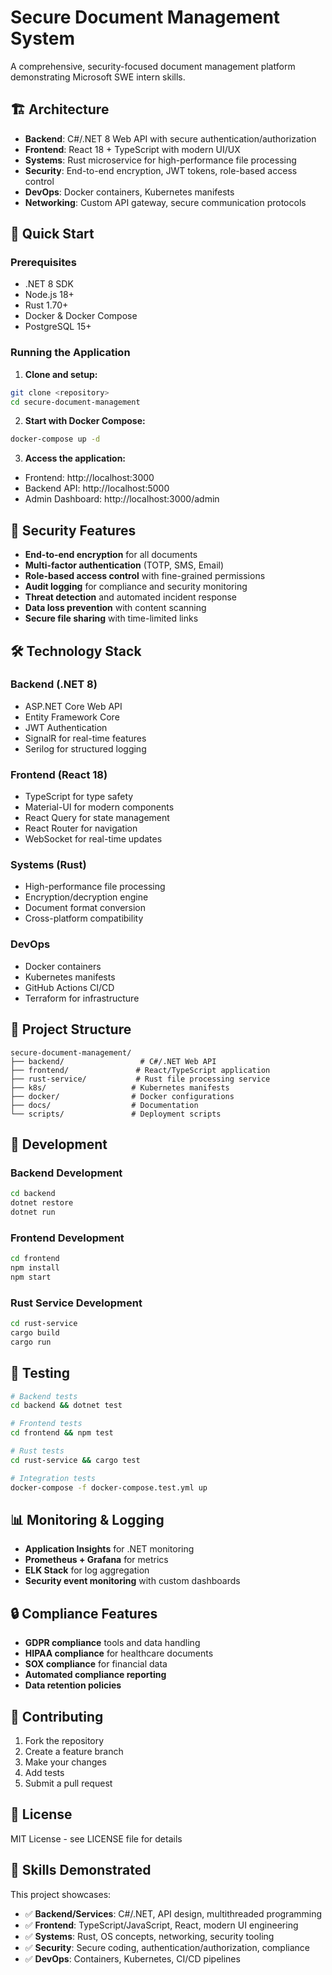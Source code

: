 # Secure Document Management System

A comprehensive, security-focused document management platform demonstrating Microsoft SWE intern skills.

## 🏗️ Architecture

- **Backend**: C#/.NET 8 Web API with secure authentication/authorization
- **Frontend**: React 18 + TypeScript with modern UI/UX
- **Systems**: Rust microservice for high-performance file processing
- **Security**: End-to-end encryption, JWT tokens, role-based access control
- **DevOps**: Docker containers, Kubernetes manifests
- **Networking**: Custom API gateway, secure communication protocols

## 🚀 Quick Start

### Prerequisites
- .NET 8 SDK
- Node.js 18+
- Rust 1.70+
- Docker & Docker Compose
- PostgreSQL 15+

### Running the Application

1. **Clone and setup:**
```bash
git clone <repository>
cd secure-document-management
```

2. **Start with Docker Compose:**
```bash
docker-compose up -d
```

3. **Access the application:**
- Frontend: http://localhost:3000
- Backend API: http://localhost:5000
- Admin Dashboard: http://localhost:3000/admin

## 🔐 Security Features

- **End-to-end encryption** for all documents
- **Multi-factor authentication** (TOTP, SMS, Email)
- **Role-based access control** with fine-grained permissions
- **Audit logging** for compliance and security monitoring
- **Threat detection** and automated incident response
- **Data loss prevention** with content scanning
- **Secure file sharing** with time-limited links

## 🛠️ Technology Stack

### Backend (.NET 8)
- ASP.NET Core Web API
- Entity Framework Core
- JWT Authentication
- SignalR for real-time features
- Serilog for structured logging

### Frontend (React 18)
- TypeScript for type safety
- Material-UI for modern components
- React Query for state management
- React Router for navigation
- WebSocket for real-time updates

### Systems (Rust)
- High-performance file processing
- Encryption/decryption engine
- Document format conversion
- Cross-platform compatibility

### DevOps
- Docker containers
- Kubernetes manifests
- GitHub Actions CI/CD
- Terraform for infrastructure

## 📁 Project Structure

```
secure-document-management/
├── backend/                 # C#/.NET Web API
├── frontend/               # React/TypeScript application
├── rust-service/           # Rust file processing service
├── k8s/                   # Kubernetes manifests
├── docker/                # Docker configurations
├── docs/                  # Documentation
└── scripts/               # Deployment scripts
```

## 🔧 Development

### Backend Development
```bash
cd backend
dotnet restore
dotnet run
```

### Frontend Development
```bash
cd frontend
npm install
npm start
```

### Rust Service Development
```bash
cd rust-service
cargo build
cargo run
```

## 🧪 Testing

```bash
# Backend tests
cd backend && dotnet test

# Frontend tests
cd frontend && npm test

# Rust tests
cd rust-service && cargo test

# Integration tests
docker-compose -f docker-compose.test.yml up
```

## 📊 Monitoring & Logging

- **Application Insights** for .NET monitoring
- **Prometheus + Grafana** for metrics
- **ELK Stack** for log aggregation
- **Security event monitoring** with custom dashboards

## 🔒 Compliance Features

- **GDPR compliance** tools and data handling
- **HIPAA compliance** for healthcare documents
- **SOX compliance** for financial data
- **Automated compliance reporting**
- **Data retention policies**

## 🤝 Contributing

1. Fork the repository
2. Create a feature branch
3. Make your changes
4. Add tests
5. Submit a pull request

## 📄 License

MIT License - see LICENSE file for details

## 🎯 Skills Demonstrated

This project showcases:
- ✅ **Backend/Services**: C#/.NET, API design, multithreaded programming
- ✅ **Frontend**: TypeScript/JavaScript, React, modern UI engineering
- ✅ **Systems**: Rust, OS concepts, networking, security tooling
- ✅ **Security**: Secure coding, authentication/authorization, compliance
- ✅ **DevOps**: Containers, Kubernetes, CI/CD pipelines
